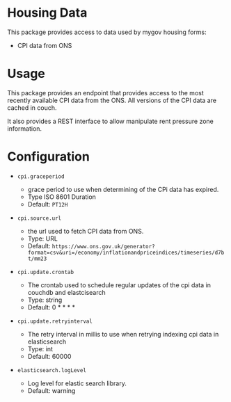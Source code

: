 # Housing Data
This package provides access to data used by mygov housing forms:
- CPI data from ONS

# Usage
This package provides an endpoint that provides access to the most recently
available CPI data from the ONS.  All versions of the CPI data are cached in couch.

It also provides a REST interface to allow manipulate rent pressure zone information.

# Configuration

* `cpi.graceperiod`
  * grace period to use when determining of the CPi data has expired.
  * Type ISO 8601 Duration
  * Default: `PT12H`

* `cpi.source.url`
  * the url used to fetch CPI data from ONS.
  * Type: URL
  * Default: `https://www.ons.gov.uk/generator?format=csv&uri=/economy/inflationandpriceindices/timeseries/d7bt/mm23`

* `cpi.update.crontab`
  * The crontab used to schedule regular updates of the cpi data in couchdb and elastcisearch
  * Type: string
  * Default: 0 * * * *

* `cpi.update.retryinterval`
  * The retry interval in millis to use when retrying indexing cpi data in elasticsearch
  * Type: int
  * Default: 60000

* `elasticsearch.logLevel`
  * Log level for elastic search library.  
  * Default: warning

